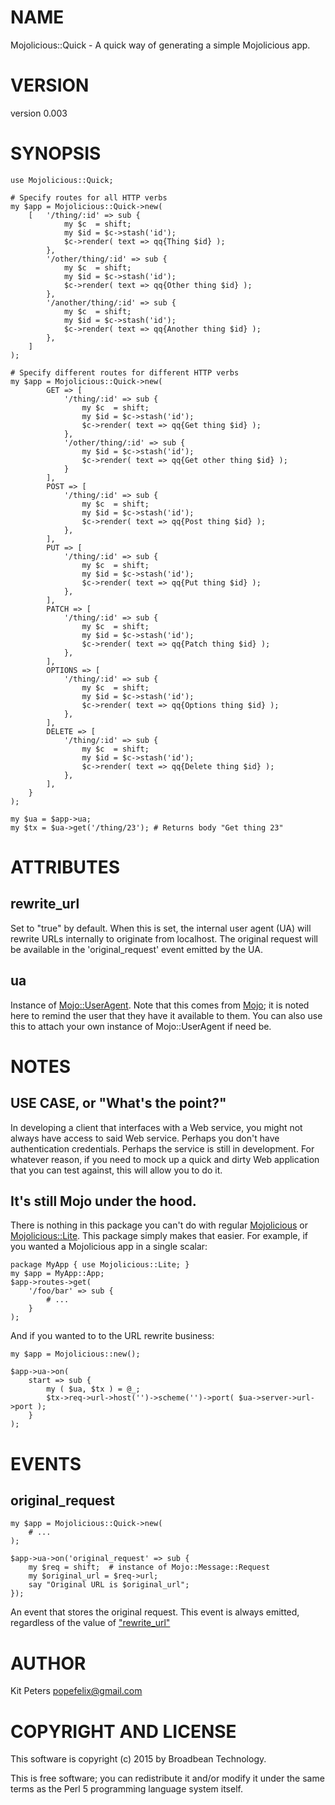 # NAME

Mojolicious::Quick - A quick way of generating a simple Mojolicious app.

# VERSION

version 0.003

# SYNOPSIS

    use Mojolicious::Quick;

    # Specify routes for all HTTP verbs
    my $app = Mojolicious::Quick->new(
        [   '/thing/:id' => sub {
                my $c  = shift;
                my $id = $c->stash('id');
                $c->render( text => qq{Thing $id} );
            },
            '/other/thing/:id' => sub {
                my $c  = shift;
                my $id = $c->stash('id');
                $c->render( text => qq{Other thing $id} );
            },
            '/another/thing/:id' => sub {
                my $c  = shift;
                my $id = $c->stash('id');
                $c->render( text => qq{Another thing $id} );
            },
        ]
    );

    # Specify different routes for different HTTP verbs
    my $app = Mojolicious::Quick->new(
            GET => [
                '/thing/:id' => sub {
                    my $c  = shift;
                    my $id = $c->stash('id');
                    $c->render( text => qq{Get thing $id} );
                },
                '/other/thing/:id' => sub {
                    my $id = $c->stash('id');
                    $c->render( text => qq{Get other thing $id} );
                }
            ],
            POST => [
                '/thing/:id' => sub {
                    my $c  = shift;
                    my $id = $c->stash('id');
                    $c->render( text => qq{Post thing $id} );
                },
            ],
            PUT => [
                '/thing/:id' => sub {
                    my $c  = shift;
                    my $id = $c->stash('id');
                    $c->render( text => qq{Put thing $id} );
                },
            ],
            PATCH => [
                '/thing/:id' => sub {
                    my $c  = shift;
                    my $id = $c->stash('id');
                    $c->render( text => qq{Patch thing $id} );
                },
            ],
            OPTIONS => [
                '/thing/:id' => sub {
                    my $c  = shift;
                    my $id = $c->stash('id');
                    $c->render( text => qq{Options thing $id} );
                },
            ],
            DELETE => [
                '/thing/:id' => sub {
                    my $c  = shift;
                    my $id = $c->stash('id');
                    $c->render( text => qq{Delete thing $id} );
                },
            ],
        }
    );

    my $ua = $app->ua;
    my $tx = $ua->get('/thing/23'); # Returns body "Get thing 23"

# ATTRIBUTES

## rewrite\_url

Set to "true" by default. When this is set, the internal user agent (UA) will rewrite URLs 
internally to originate from localhost. The original request will be available in the 
'original\_request' event emitted by the UA.

## ua

Instance of [Mojo::UserAgent](https://metacpan.org/pod/Mojo::UserAgent).  Note that this comes from [Mojo](https://metacpan.org/pod/Mojo); it is noted here to remind the 
user that they have it available to them. You can also use this to attach your own instance of 
Mojo::UserAgent if need be.

# NOTES

## USE CASE, or "What's the point?"

In developing a client that interfaces with a Web service, you might not always have access to said
Web service. Perhaps you don't have authentication credentials. Perhaps the service is still in 
development.  For whatever reason, if you need to mock up a quick and dirty Web application that you 
can test against, this will allow you to do it.

## It's still Mojo under the hood.

There is nothing in this package you can't do with regular [Mojolicious](https://metacpan.org/pod/Mojolicious) or [Mojolicious::Lite](https://metacpan.org/pod/Mojolicious::Lite).
This package simply makes that easier. For example, if you wanted a Mojolicious app in a single
scalar:

    package MyApp { use Mojolicious::Lite; }
    my $app = MyApp::App;
    $app->routes->get(
        '/foo/bar' => sub {
            # ...
        }
    );

And if you wanted to to the URL rewrite business:

    my $app = Mojolicious::new();

    $app->ua->on(
        start => sub {
            my ( $ua, $tx ) = @_;
            $tx->req->url->host('')->scheme('')->port( $ua->server->url->port );
        }
    );

# EVENTS

## original\_request

    my $app = Mojolicious::Quick->new(
        # ...
    );
    
    $app->ua->on('original_request' => sub { 
        my $req = shift;  # instance of Mojo::Message::Request
        my $original_url = $req->url;
        say "Original URL is $original_url";
    });

An event that stores the original request.  This event is always emitted, regardless of the value
of ["rewrite\_url"](#rewrite_url)

# AUTHOR

Kit Peters <popefelix@gmail.com>

# COPYRIGHT AND LICENSE

This software is copyright (c) 2015 by Broadbean Technology.

This is free software; you can redistribute it and/or modify it under
the same terms as the Perl 5 programming language system itself.
